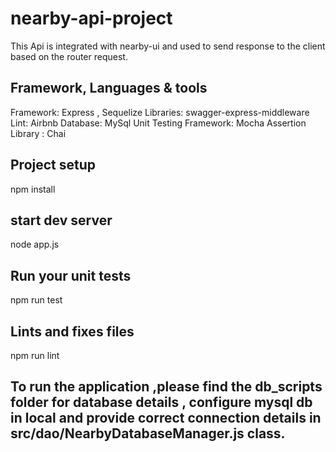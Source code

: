 # nearby-api-project
This Api is integrated with nearby-ui and used to send response to the client based on the router request.

## Framework, Languages & tools
Framework: Express , Sequelize
Libraries: swagger-express-middleware
Lint: Airbnb
Database: MySql
Unit Testing Framework: Mocha 
Assertion Library : Chai

## Project setup
npm install

## start dev server
node app.js

## Run your unit tests
npm run test

## Lints and fixes files
npm run lint

## To run the application ,please find the db_scripts folder for database details , configure mysql db in local and provide correct connection details in src/dao/NearbyDatabaseManager.js class.
